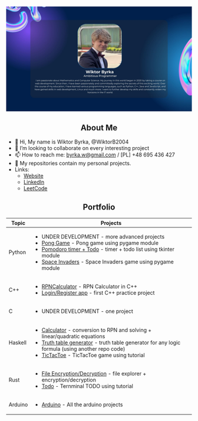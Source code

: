 ![background image](GitHub.jpg)




<h2 align="center">About Me</h2>

- 👋 Hi, My name is Wiktor Byrka, @WiktorB2004
- 💞️ I’m looking to collaborate on every interesting project
- 📫 How to reach me: byrka.w@gmail.com / [PL] +48 695 436 427
- 📁 My repositories contain my personal projects.
- Links:
  - [Website](https://wiktority.pl)
  - [LinkedIn](https://www.linkedin.com/in/wiktor-byrka-b30576204/)
  - [LeetCode](https://leetcode.com/WiktorB2004/)


<h2 align="center">Portfolio</h2>

| Topic | Projects |
| ------------- | ------------- |
| Python | <ul><li>UNDER DEVELOPMENT - more advanced projects</li><li>[Pong Game](https://github.com/WiktorB2004/Pong-Python_pygame) - Pong game using pygame module</li><li>[Pomodoro timer + Todo](https://github.com/WiktorB2004/Pomodoro_timer-Python_tkinter) - timer + todo list using tkinter module</li><li>[Space Invaders](https://github.com/WiktorB2004/Space_invaders-Python_pygame) - Space Invaders game using pygame module</li></ul> |
| C++ | <ul><li>[RPNCalculator](https://github.com/WiktorB2004/RPN_Calculator-Cpp) - RPN Calculator in C++</li><li>[Login/Register app](https://github.com/WiktorB2004/Login-Registration-Cpp) - first C++ practice project</li></ul> |
| C | <ul><li>UNDER DEVELOPMENT - one project</li></ul> |
| Haskell | <ul><li>[Calculator](https://github.com/WiktorB2004/Calculator-Haskell) - conversion to RPN and solving + linear/quadratic equations</li><li>[Truth table generator](https://github.com/WiktorB2004/Truth_table_generator-Haskell) - truth table generator for any logic formula (using another repo code)</li><li>[TicTacToe](https://github.com/WiktorB2004/TicTacToe-Haskell) - TicTacToe game using tutorial</li></ul> |
| Rust | <ul><li>[File Encryption/Decryption](https://github.com/WiktorB2004/File_Protection-Rust) - file explorer + encryption/decryption </li><li>[Todo](https://github.com/WiktorB2004/Terminal-Todo-Rust) - Ternminal TODO using tutorial </li></ul> |
| Arduino | <ul><li>[Arduino](https://github.com/WiktorB2004/Arduino) - All the arduino projects</li></ul> |
